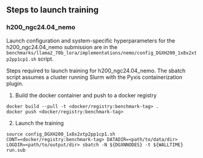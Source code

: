 ## Steps to launch training

### h200_ngc24.04_nemo

Launch configuration and system-specific hyperparameters for the
h200_ngc24.04_nemo submission are in the
`benchmarks/llama2_70b_lora/implementations/nemo/config_DGXH200_1x8x2xtp2pp1cp1.sh` script.

Steps required to launch training for h200_ngc24.04_nemo.  The sbatch
script assumes a cluster running Slurm with the Pyxis containerization plugin.

1. Build the docker container and push to a docker registry

```
docker build --pull -t <docker/registry:benchmark-tag> .
docker push <docker/registry:benchmark-tag>
```

2. Launch the training
```
source config_DGXH200_1x8x2xtp2pp1cp1.sh
CONT=<docker/registry:benchmark-tag> DATADIR=<path/to/data/dir> LOGDIR=<path/to/output/dir> sbatch -N ${DGXNNODES} -t ${WALLTIME} run.sub
```
